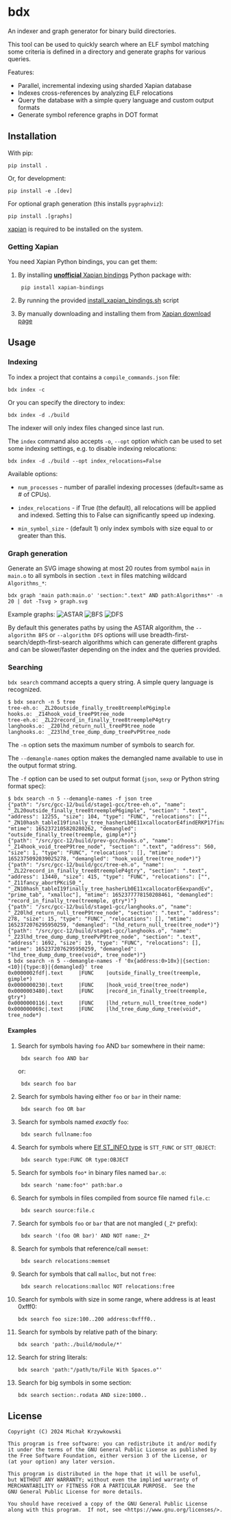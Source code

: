 # bdx #

An indexer and graph generator for binary build directories.

This tool can be used to quickly search where an ELF symbol matching some
criteria is defined in a directory and generate graphs for various queries.

Features:

- Parallel, incremental indexing using sharded Xapian database
- Indexes cross-references by analyzing ELF relocations
- Query the database with a simple query language and custom output formats
- Generate symbol reference graphs in DOT format

## Installation ##

With pip:

    pip install .

Or, for development:

    pip install -e .[dev]

For optional graph generation (this installs `pygraphviz`):

    pip install .[graphs]

[xapian][xapian] is required to be installed on the system.

### Getting Xapian ###

You need Xapian Python bindings, you can get them:

1. By installing [**unofficial** Xapian bindings][xapian-bindings] Python
   package with:

        pip install xapian-bindings

2. By running the provided [install_xapian_bindings.sh](./install_xapian_bindings.sh) script
3. By manually downloading and installing them from [Xapian download page][xapian-downloads]

## Usage ##

### Indexing ###

To index a project that contains a `compile_commands.json` file:

    bdx index -c

Or you can specify the directory to index:

    bdx index -d ./build

The indexer will only index files changed since last run.

The `index` command also accepts `-o`, `--opt` option which can be used to set
some indexing settings, e.g. to disable indexing relocations:

    bdx index -d ./build --opt index_relocations=False

Available options:

- `num_processes` - number of parallel indexing processes (default=same as # of
  CPUs).

- `index_relocations` - if True (the default), all relocations will be applied
  and indexed.  Setting this to False can significantly speed up indexing.

- `min_symbol_size` - (default 1) only index symbols with size equal to or
  greater than this.

### Graph generation ###

Generate an SVG image showing at most 20 routes from symbol `main` in
`main.o` to all symbols in section `.text` in files matching wildcard
`Algorithms_*`:

    bdx graph 'main path:main.o' 'section:".text" AND path:Algorithms*' -n 20 | dot -Tsvg > graph.svg

Example graphs: ![ASTAR](./examples/astar.svg) ![BFS](./examples/bfs.svg) ![DFS](./examples/dfs.svg)

By default this generates paths by using the ASTAR algorithm, the `--algorithm
BFS` or `--algorithm DFS` options will use
breadth-first-search/depth-first-search algorithms which can generate different
graphs and can be slower/faster depending on the index and the queries
provided.

### Searching ###

`bdx search` command accepts a query string.  A simple query language is
recognized.

```
$ bdx search -n 5 tree
tree-eh.o: _ZL20outside_finally_tree8treempleP6gimple
hooks.o: _Z14hook_void_treeP9tree_node
tree-eh.o: _ZL22record_in_finally_tree8treempleP4gtry
langhooks.o: _Z20lhd_return_null_treeP9tree_node
langhooks.o: _Z23lhd_tree_dump_dump_treePvP9tree_node
```

The `-n` option sets the maximum number of symbols to search for.

The `--demangle-names` option makes the demangled name available to use in the
output format string.

The `-f` option can be used to set output format (`json`, `sexp` or Python string format spec):

```
$ bdx search -n 5 --demangle-names -f json tree
{"path": "/src/gcc-12/build/stage1-gcc/tree-eh.o", "name": "_ZL20outside_finally_tree8treempleP6gimple", "section": ".text", "address": 12255, "size": 104, "type": "FUNC", "relocations": ["", "_ZN10hash_tableI19finally_tree_hasherLb0E11xcallocatorE4findERKP17finally_tree_node"], "mtime": 1652372105820280262, "demangled": "outside_finally_tree(treemple, gimple*)"}
{"path": "/src/gcc-12/build/prev-gcc/hooks.o", "name": "_Z14hook_void_treeP9tree_node", "section": ".text", "address": 560, "size": 1, "type": "FUNC", "relocations": [], "mtime": 1652375092039025278, "demangled": "hook_void_tree(tree_node*)"}
{"path": "/src/gcc-12/build/gcc/tree-eh.o", "name": "_ZL22record_in_finally_tree8treempleP4gtry", "section": ".text", "address": 13440, "size": 415, "type": "FUNC", "relocations": ["", "_Z11fancy_abortPKciS0_", "_ZN10hash_tableI19finally_tree_hasherLb0E11xcallocatorE6expandEv", "prime_tab", "xmalloc"], "mtime": 1652377778150208461, "demangled": "record_in_finally_tree(treemple, gtry*)"}
{"path": "/src/gcc-12/build/stage1-gcc/langhooks.o", "name": "_Z20lhd_return_null_treeP9tree_node", "section": ".text", "address": 278, "size": 15, "type": "FUNC", "relocations": [], "mtime": 1652372076295950259, "demangled": "lhd_return_null_tree(tree_node*)"}
{"path": "/src/gcc-12/build/stage1-gcc/langhooks.o", "name": "_Z23lhd_tree_dump_dump_treePvP9tree_node", "section": ".text", "address": 1692, "size": 19, "type": "FUNC", "relocations": [], "mtime": 1652372076295950259, "demangled": "lhd_tree_dump_dump_tree(void*, tree_node*)"}
$ bdx search -n 5 --demangle-names -f '0x{address:0>10x}|{section:<10}|{type:8}|{demangled}' tree
0x0000002fdf|.text     |FUNC    |outside_finally_tree(treemple, gimple*)
0x0000000230|.text     |FUNC    |hook_void_tree(tree_node*)
0x0000003480|.text     |FUNC    |record_in_finally_tree(treemple, gtry*)
0x0000000116|.text     |FUNC    |lhd_return_null_tree(tree_node*)
0x000000069c|.text     |FUNC    |lhd_tree_dump_dump_tree(void*, tree_node*)
```


#### Examples ####

1. Search for symbols having `foo` AND `bar` somewhere in their name:

        bdx search foo AND bar

    or:

        bdx search foo bar

2. Search for symbols having either `foo` or `bar` in their name:

        bdx search foo OR bar

3. Search for symbols named _exactly_ `foo`:

        bdx search fullname:foo

4. Search for symbols where [Elf ST_INFO type][elf-manpage] is `STT_FUNC` or `STT_OBJECT`:

        bdx search type:FUNC OR type:OBJECT

5. Search for symbols `foo*` in binary files named `bar.o`:

        bdx search 'name:foo*' path:bar.o

6. Search for symbols in files compiled from source file named `file.c`:

        bdx search source:file.c

7. Search for symbols `foo` or `bar` that are not mangled (`_Z*` prefix):

        bdx search '(foo OR bar)' AND NOT name:_Z*

8. Search for symbols that reference/call `memset`:

        bdx search relocations:memset

9. Search for symbols that call `malloc`, but not `free`:

        bdx search relocations:malloc NOT relocations:free

10. Search for symbols with size in some range, where address is at least 0xfff0:

        bdx search foo size:100..200 address:0xfff0..

11. Search for symbols by relative path of the binary:

        bdx search 'path:./build/module/*'

12. Search for string literals:

        bdx search 'path:"/path/to/File With Spaces.o"'

13. Search for big symbols in some section:

        bdx search section:.rodata AND size:1000..


## License ##

```
Copyright (C) 2024 Michał Krzywkowski

This program is free software: you can redistribute it and/or modify
it under the terms of the GNU General Public License as published by
the Free Software Foundation, either version 3 of the License, or
(at your option) any later version.

This program is distributed in the hope that it will be useful,
but WITHOUT ANY WARRANTY; without even the implied warranty of
MERCHANTABILITY or FITNESS FOR A PARTICULAR PURPOSE.  See the
GNU General Public License for more details.

You should have received a copy of the GNU General Public License
along with this program.  If not, see <https://www.gnu.org/licenses/>.
```
<!-- Local Variables: -->
<!-- coding: utf-8 -->
<!-- fill-column: 79 -->
<!-- indent-tabs-mode: nil -->
<!-- End: -->

[xapian]: https://xapian.org/
[xapian-downloads]: https://xapian.org/download
[xapian-bindings]: https://pypi.org/project/xapian-bindings/
[elf-manpage]: https://manpages.ubuntu.com/manpages/oracular/en/man5/elf.5.html
